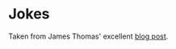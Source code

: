 # Jokes

Taken from James Thomas' excellent [blog post](http://jamesthom.as/blog/2017/04/27/python-packages-in-openwhisk/).
